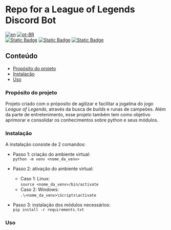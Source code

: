 # Repo for a League of Legends Discord Bot

[![en](https://img.shields.io/badge/lang-en-red.svg)](README.md)
[![pt-BR](https://img.shields.io/badge/lang-pt--BR-green.svg)](README.pt-BR.md)  
[![Static Badge](https://img.shields.io/badge/python-3.12.2-blue?logo=python)](https://www.python.org/downloads/)
[![Static Badge](https://img.shields.io/badge/selenium-4.17.2-brightgreen?logo=selenium)](https://www.selenium.dev/downloads/)
[![Static Badge](https://img.shields.io/badge/discord-2.3.2-blue?logo=discord)](https://discordpy.readthedocs.io/en/stable/#)

## Conteúdo
- [Propósito do projeto](#propósito-do-projeto)
- [Instalação](#instalação)
- [Uso](#uso)

### Propósito do projeto
Projeto criado com o próposito de agilizar e facilitar a jogatina do jogo _League of Legends_, através da busca de _builds_ e runas de campeões. Além da parte de entretenimento, esse projeto também tem como objetivo aprimorar e consolidar os conhecimentos sobre python e seus módulos.

### Instalação
A instalação consiste de 2 comandos:

- Passo 1: criação do ambiente virtual:  
`
python -m venv <nome_da_venv>
`

- Passo 2: ativação do ambiente virtual:
    - Caso 1: Linux:  
    `
    source <nome_da_venv>/bin/activate
    `
    - Caso 2: Windows:  
    `
    .\<nome_da_venv>\Scripts\activate
    `

- Passo 3: instalação dos módulos necessários:  
`
pip install -r requirements.txt
`  


### Uso

